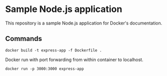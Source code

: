 # Sample Node.js application

This repository is a sample Node.js application for Docker's documentation.

## Commands

```
docker build -t express-app -f Dockerfile .
```

Docker run with port forwarding from within container to localhost.
```
docker run -p 3000:3000 express-app
```